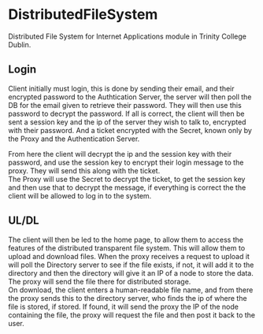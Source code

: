 # DistributedFileSystem
Distributed File System for Internet Applications module in Trinity College Dublin.

## Login  
Client initially must login, this is done by sending their email, and their encrypted password to the Authtication Server,
the server will then poll the DB for the email given to retrieve their password. They will then use this password to decrypt the password.
If all is correct, the client will then be sent a session key and the ip of the server they wish to talk to, encrypted with their password. And a ticket encrypted with the Secret, known only by the Proxy and the Authentication Server.  
  
From here the client will decrypt the ip and the session key with their password, and use the session key to encrypt their login message to the proxy. They will send this along with the ticket.  
The Proxy will use the Secret to decrypt the ticket, to get the session key and then use that to decrypt the message, if everything is correct the the client will be allowed to log in to the system.  
  
## UL/DL  
The client will then be led to the home page, to allow them to access the features of the distributed transparent file system. This will allow them to upload and download files.
When the proxy receives a request to upload it will poll the Directory server to see if the file exists, if not, it will add it to the directory and then the directory will give it an IP of a node to store the data.
The proxy will send the file there for distributed storage.  
On download, the client enters a human-readable file name, and from there the proxy sends this to the 
directory server, who finds the ip of where the file is stored, if stored. If found, it will send the proxy
the IP of the node containing the file, the proxy will request the file and then post it back to the user.  
